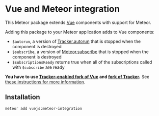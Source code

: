 Vue and Meteor integration
==========================

This Meteor package extends [Vue](https://vuejs.org/) components with support for Meteor.

Adding this package to your Meteor application adds to Vue components:
 * `$autorun`, a version of [Tracker.autorun](https://docs.meteor.com/api/tracker.html#Tracker-autorun) that is stopped when the component is destroyed
 * `$subscribe`, a version of [Meteor.subscribe](https://docs.meteor.com/api/pubsub.html#Meteor-subscribe) that is stopped when the component is destroyed
 * `$subscriptionsReady` returns true when all of the subscriptions called with `$subscribe` are ready

**You have to use [Tracker-enabled fork of Vue](https://github.com/meteor-vue/vue) and
[fork of Tracker](https://github.com/meteor-vue/tracker).**
See [these instructions for more information](https://github.com/meteor-vue/guide).

Installation
------------

```
meteor add vuejs:meteor-integration
```
